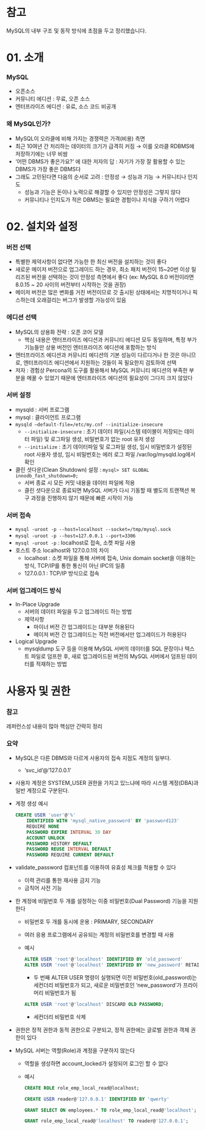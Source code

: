 # 참고

MySQL의 내부 구조 및 동작 방식에 초점을 두고 정리했습니다.

# 01. 소개

### MySQL

- 오픈소스
- 커뮤니티 에디션 : 무료, 오픈 소스
- 엔터프라이즈 에디션 : 유료, 소스 코드 비공개

### 왜 MySQL인가?

- MySQL이 오라클에 비해 가지는 경쟁력은 가격(비용) 측면
- 최근 10여년 간 처리하는 데이터의 크기가 급격히 커짐 → 이를 오라클 RDBMS에 저장하기에는 너무 비쌈
- ‘어떤 DBMS가 좋은가요?’ 에 대한 저자의 답 : 자기가 가장 잘 활용할 수 있는 DBMS가 가장 좋은 DBMS다
- 그래도 고민된다면 다음의 순서로 고려 : 안정성 → 성능과 기능 → 커뮤니티나 인지도
    - 성능과 기능은 돈이나 노력으로 해결할 수 있지만 안정성은 그렇지 않다
    - 커뮤니티나 인지도가 적은 DBMS는 필요한 경험이나 지식을 구하기 어렵다

# 02. 설치와 설정

### 버전 선택

- 특별한 제약사항이 없다면 가능한 한 최신 버전을 설치하는 것이 좋다
- 새로운 메이저 버전으로 업그레이드 하는 경우, 최소 패치 버전이 15~20번 이상 릴리즈된 버전을 선택하는 것이 안정성 측면에서 좋다 (ex: MySQL 8.0 버전이라면 8.0.15 ~ 20 사이의 버전부터 시작하는 것을 권장)
- 메이저 버전은 많은 변화를 거친 버전이므로 갓 출시된 상태에서는 치명적이거나 픽스하는데 오래걸리는 버그가 발생할 가능성이 있음

### 에디션 선택

- MySQL의 상용화 전략 : 오픈 코어 모델
    - 핵심 내용은 엔터프라이즈 에디션과 커뮤니티 에디션 모두 동일하며, 특정 부가 기능들만 상용 버전인 엔터프라이즈 에디션에 포함하는 방식
- 엔터프라이즈 에디션과 커뮤니티 에디션의 기본 성능이 다르다거나 한 것은 아니므로, 엔터프라이즈 에디션에서 지원하는 것들이 꼭 필요한지 검토하여 선택
- 저자 : 경험상 Percona의 도구를 활용해서 MySQL 커뮤니티 에디션의 부족한 부분을 메꿀 수 있었기 때문에 엔터프라이즈 에디션의 필요성이 그다지 크지 않았다

### 서버 설정

- mysqld : 서버 프로그램
- mysql : 클라이언트 프로그램
- `mysqld —default-file=/etc/my.cnf --initialize-insecure`
    - `--initialize-insecure` : 초기 데이터 파일(시스템 테이블이 저장되는 데이터 파일) 및 로그파일 생성, 비밀번호가 없는 root 유저 생성
    - `--initialize` : 초기 데이터파일 및 로그파일 생성, 임시 비밀번호가 설정된 root 사용자 생성, 임시 비밀번호는 에러 로그 파일 /var/log/mysqld.log에서 확인
- 클린 셧다운(Clean Shutdown) 설정 : `mysql> SET GLOBAL innodb_fast_shutdown=0;`
    - 서버 종료 시 모든 커밋 내용을 데이터 파일에 적용
    - 클린 셧다운으로 종료되면 MySQL 서버가 다시 기동할 때 별도의 트랜잭션 복구 과정을 진행하지 않기 때문에 빠른 시작이 가능

### 서버 접속

- `mysql -uroot -p --host=localhost --socket=/tmp/mysql.sock`
- `mysql -uroot -p --host=127.0.0.1 --port=3306`
- `mysql -uroot -p` : localhost로 접속, 소켓 파일 사용
- 호스트 주소 localhost와 127.0.0.1의 차이
    - localhost : 소켓 파일을 통해 서버에 접속, Unix domain socket을 이용하는 방식, TCP/IP를 통한 통신이 아닌 IPC의 일종
    - 127.0.0.1 : TCP/IP 방식으로 접속

### 서버 업그레이드 방식

- In-Place Upgrade
    - 서버의 데이터 파일을 두고 업그레이드 하는 방법
    - 제약사항
        - 마이너 버전 간 업그레이드는 대부분 허용된다
        - 메이저 버전 간 업그레이드는 직전 버전에서만 업그레이드가 허용된다
- Logical Upgrade
    - mysqldump 도구 등을 이용해 MySQL 서버의 데이터를 SQL 문장이나 텍스트 파일로 덤프한 후, 새로 업그레이드된 버전의 MySQL 서버에서 덤프된 데이터를 적재하는 방법

# 사용자 및 권한

### 참고

레퍼런스성 내용이 많아 핵심만 간략히 정리

### 요약

- MySQL은 다른 DBMS와 다르게 사용자의 접속 지점도 계정의 일부다.
    - ‘svc_id’@’127.0.0.1’
- 사용자 계정은 SYSTEM_USER 권한을 가지고 있느냐에 따라 시스템 계정(DBA)과 일반 계정으로 구분된다.
- 계정 생성 예시
    
    ```sql
    CREATE USER 'user'@'%'
    	IDENTIFIED WITH 'mysql_native_password' BY 'password123'
    	REQUIRE NONE
    	PASSWORD EXPIRE INTERVAL 30 DAY
    	ACCOUNT UNLOCK
    	PASSWORD HISTORY DEFAULT
    	PASSWORD REUSE INTERVAL DEFAULT
    	PASSWORD REQUIRE CURRENT DEFAULT
    ```
    
- validate_password 컴포넌트를 이용하여 유효성 체크를 적용할 수 있다
    - 이력 관리를 통한 재사용 금지 기능
    - 금칙어 사전 기능
- 한 계정에 비밀번호 두 개를 설정하는 이중 비밀번호(Dual Password) 기능을 지원한다
    - 비밀번호 두 개를 동시에 운용 : PRIMARY, SECONDARY
    - 여러 응용 프로그램에서 공유되는 계정의 비밀번호를 변경할 때 사용
    - 예시
        
        ```sql
        ALTER USER 'root'@'localhost' IDENTIFIED BY 'old_password'
        ALTER USER 'root'@'localhost' IDENTIFIED BY 'new_password' RETAIN CURRENT PASSWORD;
        ```
        
        - 두 번째 ALTER USER 명령이 실행되면 이전 비밀번호(old_password)는 세컨더리 비밀번호가 되고, 새로운 비밀번호인 ‘new_password’가 프라이머리 비밀번호가 됨
        
        ```sql
        ALTER USER 'root'@'localhost' DISCARD OLD PASSWORD;
        ```
        
        - 세컨더리 비밀번호 삭제
- 권한은 정적 권한과 동적 권한으로 구분되고, 정적 권한에는 글로벌 권한과 객체 권한이 있다
- MySQL 서버는 역할(Role)과 계정을 구분하지 않는다
    - 역할을 생성하면 account_locked가 설정되어 로그인 할 수 없다
    - 예시
        
        ```sql
        CREATE ROLE role_emp_local_read@localhost;
        
        CREATE USER reader@'127.0.0.1' IDENTIFIED BY 'qwerty'
        
        GRANT SELECT ON employees.* TO role_emp_local_read@'localhost';
        
        GRANT role_emp_local_read@'localhost' TO reader@'127.0.0.1';
        ```
